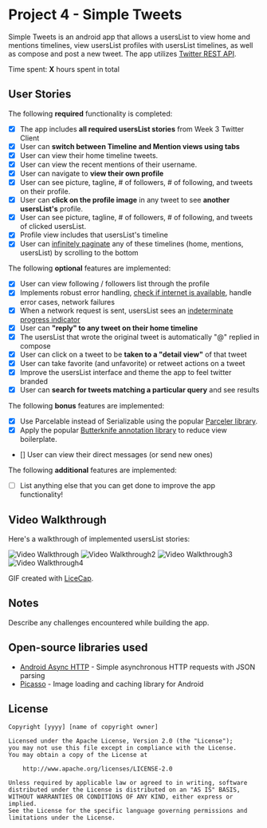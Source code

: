 # Project 4 - Simple Tweets

Simple Tweets is an android app that allows a usersList to view home and mentions timelines, view usersList profiles with usersList timelines, as well as compose and post a new tweet. The app utilizes [Twitter REST API](https://dev.twitter.com/rest/public).

Time spent: **X** hours spent in total

## User Stories

The following **required** functionality is completed:

* [x] The app includes **all required usersList stories** from Week 3 Twitter Client
* [x] User can **switch between Timeline and Mention views using tabs**
* [x] User can view their home timeline tweets.
* [x] User can view the recent mentions of their username.
* [x] User can navigate to **view their own profile**
* [x] User can see picture, tagline, # of followers, # of following, and tweets on their profile.
* [x] User can **click on the profile image** in any tweet to see **another usersList's** profile.
* [x] User can see picture, tagline, # of followers, # of following, and tweets of clicked usersList.
* [x] Profile view includes that usersList's timeline
* [x] User can [infinitely paginate](http://guides.codepath.com/android/Endless-Scrolling-with-AdapterViews-and-RecyclerView) any of these timelines (home, mentions, usersList) by scrolling to the bottom

The following **optional** features are implemented:

* [x] User can view following / followers list through the profile
* [x] Implements robust error handling, [check if internet is available](http://guides.codepath.com/android/Sending-and-Managing-Network-Requests#checking-for-network-connectivity), handle error cases, network failures
* [x] When a network request is sent, usersList sees an [indeterminate progress indicator](http://guides.codepath.com/android/Handling-ProgressBars#progress-within-actionbar)
* [x] User can **"reply" to any tweet on their home timeline**
* [x] The usersList that wrote the original tweet is automatically "@" replied in compose
* [x] User can click on a tweet to be **taken to a "detail view"** of that tweet
* [x] User can take favorite (and unfavorite) or retweet actions on a tweet
* [x] Improve the usersList interface and theme the app to feel twitter branded
* [x] User can **search for tweets matching a particular query** and see results

The following **bonus** features are implemented:

* [x] Use Parcelable instead of Serializable using the popular [Parceler library](http://guides.codepath.com/android/Using-Parceler).
* [x] Apply the popular [Butterknife annotation library](http://guides.codepath.com/android/Reducing-View-Boilerplate-with-Butterknife) to reduce view boilerplate.
* [] User can view their direct messages (or send new ones)

The following **additional** features are implemented:

* [ ] List anything else that you can get done to improve the app functionality!

## Video Walkthrough 

Here's a walkthrough of implemented usersList stories:

<img src='https://github.com/ruchad/CodePath_TwitterClient/blob/master/TwitterClient_ViewPager.gif' title='Video Walkthrough' />
<img src='https://github.com/ruchad/CodePath_TwitterClient/blob/master/TwitterClient_UserProfile.gif' title='Video Walkthrough2'/>
<img src='https://github.com/ruchad/CodePath_TwitterClient/blob/master/TwitterClient_Search.gif' title='Video Walkthrough3'/>
<img src='https://github.com/ruchad/CodePath_TwitterClient/blob/master/TwitterClient_Retweet.gif' title='Video Walkthrough4'/>

GIF created with [LiceCap](http://www.cockos.com/licecap/).

## Notes

Describe any challenges encountered while building the app.

## Open-source libraries used

- [Android Async HTTP](https://github.com/loopj/android-async-http) - Simple asynchronous HTTP requests with JSON parsing
- [Picasso](http://square.github.io/picasso/) - Image loading and caching library for Android

## License

    Copyright [yyyy] [name of copyright owner]

    Licensed under the Apache License, Version 2.0 (the "License");
    you may not use this file except in compliance with the License.
    You may obtain a copy of the License at

        http://www.apache.org/licenses/LICENSE-2.0

    Unless required by applicable law or agreed to in writing, software
    distributed under the License is distributed on an "AS IS" BASIS,
    WITHOUT WARRANTIES OR CONDITIONS OF ANY KIND, either express or implied.
    See the License for the specific language governing permissions and
    limitations under the License.
